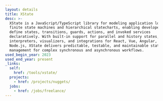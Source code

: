 ```yaml
---
layout: details
title: XState
desc: >-
  XState is a JavaScript/TypeScript library for modeling application logic as
  finite state machines and hierarchical statecharts, enabling developers to
  define states, transitions, guards, actions, and invoked services
  declaratively. With built-in support for parallel and history states, runtime
  interpreters, visualizers, and integrations for React, Vue, Angular, and
  Node.js, XState delivers predictable, testable, and maintainable state
  management for complex synchronous and asynchronous workflows.
used_begin_year: 2023
used_end_year: present
_links:
  self:
    href: /tools/xstate/
  projects:
    - href: /projects/nuggets/
  jobs:
    - href: /jobs/freelance/
---
```

